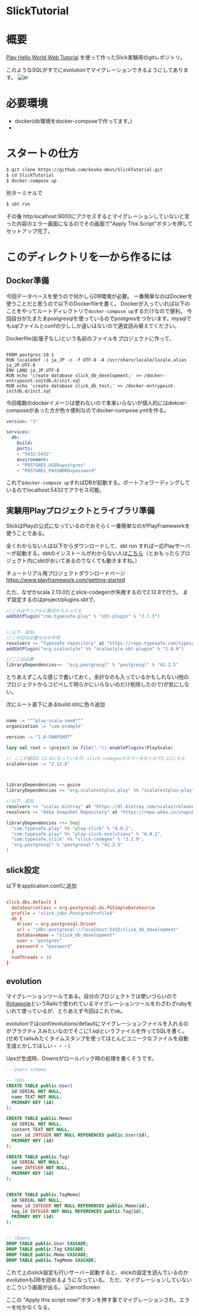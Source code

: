 # SlickTutorial

# 概要
[Play Hello World Web Tutorial](https://github.com/playframework/play-samples/tree/2.7.x/play-scala-starter-example)
を使って作ったSlick実験用のgitレポジトリ。

このようなSQLがすでにevolutionでマイグレーションできるようにしてあります。
![er](./er.png)

# 必要環境
- docker(db環境をdocker-composeで作ってます。)
- 


# スタートの仕方
```bash
$ git clone https://github.com/koska-devs/SlickTutorial.git
$ cd SlickTutorial
$ docker-compose up
```
別ターミナルで
```bash
$ sbt run
```
その後
http:localhost:9000にアクセスするとマイグレーションしていないと言った内容のエラー画面になるのでその画面で"Apply This Script"ボタンを押してセットアップ完了。



# このディレクトリを一から作るには

## Docker準備
今回データベースを使うので何かしらDB環境が必要。
一番簡単なのはDockerを使うことだと思うので以下のDockerfileを書く。
Dockerが入っていれば以下のことをやってルートディレクトリで`docker-compose up`するだけなので便利。
今回自分がたまたまpostgresqlを使っているのでpostgresをつかいます。mysqlでもsqlファイルとconfの少ししか違いはないので適宜読み替えてください。


Dockerfile(拡張子なし)という名前のファイルをプロジェクトに作って、

```docker:Dockerfile

FROM postgres:10.1
RUN localedef -i ja_JP -c -f UTF-8 -A /usr/share/locale/locale.alias ja_JP.UTF-8
ENV LANG ja_JP.UTF-8
RUN echo 'create database slick_db_development;' >> /docker-entrypoint-initdb.d/init.sql
RUN echo 'create database slick_db_test;' >> /docker-entrypoint-initdb.d/init.sql
```

今回複数のdockerイメージは使わないので本来いらないが個人的にはdokcer-composeがあった方が色々便利なのでdocker-compose.ymlを作る。


```docker-compose.yml
version: "3"

services:
  db:
    build: .
    ports:
    - "5432:5432"
    environment:
    - "POSTGRES_USER=postgres"
    - "POSTGRES_PASSWORD=password"

```

これで`$docker-compose up`すればDBが起動する。ポートフォワーディングしているのでlocalhost:5432でアクセス可能。


## 実験用Playプロジェクトとライブラリ準備

SlickはPlayの公式になっているのでおそらく一番簡単なのがPlayFrameworkを使うことである。

全くわからない人は以下からダウンロードして、sbt run すれば一応Playサーバーが起動する。sbtのインストールがわからない人は[こちら](https://www.scala-sbt.org/release/docs/ja/Setup.html)（とおもったらプロジェクト内にsbtがおいてあるのでなくても動きますね。）

チュートリアル用プロジェクトダウンロードページ
https://www.playframework.com/getting-started

ただ、なぜかscala 2.13.0だとslick-codegenが失敗するので2.12.8で行う。
まず設定するのはproject/plugins.sbtで、

```scala:plugin.sbt
//これはサンプルに最初から入ってる
addSbtPlugin("com.typesafe.play" % "sbt-plugin" % "2.7.3")


//以下、追加。
//この辺は必要なのか不明
resolvers += "Typesafe repository" at "https://repo.typesafe.com/typesafe/releases/"
addSbtPlugin("org.scalastyle" %% "scalastyle-sbt-plugin" % "1.0.0")

//ここは必要
libraryDependencies+=  "org.postgresql" % "postgresql" % "42.2.5"
```
とりあえずこんな感じで書いておく。余計なのも入っているかもしれない(他のプロジェクトからコピペして明らかにいらないのだけ削除したので)が気にしない。

次にルート直下にあるbuild.sbtに色々追加

```scala:build.sbt

name := """play-scala-seed"""
organization := "com.example"

version := "1.0-SNAPSHOT"

lazy val root = (project in file(".")).enablePlugins(PlayScala)

// ここが最初2.13.0になっているが、slick-codegenがエラーを吐くので2.12にする
scalaVersion := "2.12.8"



libraryDependencies += guice
libraryDependencies += "org.scalatestplus.play" %% "scalatestplus-play" % "4.0.3" % Test

//以下、追加
resolvers += "scalaz-bintray" at "https://dl.bintray.com/scalaz/releases"
resolvers += "Akka Snapshot Repository" at "https://repo.akka.io/snapshots/"

libraryDependencies ++= Seq(
  "com.typesafe.play" %% "play-slick" % "4.0.2",
  "com.typesafe.play" %% "play-slick-evolutions" % "4.0.2",
  "com.typesafe.slick" %% "slick-codegen" % "3.2.0",
  "org.postgresql" % "postgresql" % "42.2.5"
)

```




## slick設定
以下をapplication.confに追加
```scala:application.conf

slick.dbs.default {
  dataSourceClass = org.postgresql.ds.PGSimpleDataSource
  profile = "slick.jdbc.PostgresProfile$"
  db {
    driver = org.postgresql.Driver
    url = "jdbc:postgresql://localhost:5432/slick_db_development"
    databaseName = "slick_db_development"
    user = "postgres"
    password = "password"
  }
  numThreads = 10
}
```



## evolution
マイグレーションツールである。自分のプロジェクトでは使いづらいので[Ridgepole](https://github.com/winebarrel/ridgepole)というRailsで使われているマイグレーションツールをわざわざrubyをいれて使っているが、とりあえず今回はこれでok。

evolutionではconf/evolutions/defaultにマイグレーションファイルを入れるのがプラクティスみたいなのでそこに1.sqlというファイルを作ってSQLを書く。(せめてrailsみたくタイムスタンプを使ってほとんどユニークなファイルを自動生成とかしてほしい・・・)

Upsが生成時、Downsがロールバック時の処理を書くそうです。
```sql:1.sql
-- Users schema

-- !Ups
CREATE TABLE public.User(
  id SERIAL NOT NULL,
  name TEXT NOT NULL,
  PRIMARY KEY (id)
);

CREATE TABLE public.Memo(
  id SERIAL NOT NULL,
  content TEXT NOT NULL,
  user_id INTEGER NOT NULL REFERENCES public.User(id),
  PRIMARY KEY (id)
);

CREATE TABLE public.Tag(
  id SERIAL NOT NULL ,
  name INTEGER NOT NULL,
  PRIMARY KEY (id)
);


CREATE TABLE public.TagMemo(
  id SERIAL NOT NULL,
  memo_id INTEGER NOT NULL REFERENCES public.Memo(id),
  tag_id INTEGER NOT NULL REFERENCES public.Tag(id),
  PRIMARY KEY (id)
);


-- !Downs
DROP TABLE public.User CASCADE;
DROP TABLE public.Tag CASCADE;
DROP TABLE public.Memo CASCADE;
DROP TABLE public.TagMemo CASCADE;


```

これで上のslick設定も行いサーバー起動すると、slickの設定を読んでいるのかevolutionもDBを読めるようになっている。
ただ、マイグレーションしていないとこういう画面が出る。
![errorScreen](errorScreen.png)


ここの "Apply this script now!"ボタンを押す事でマイグレーションされ、エラーを吐かなくなる。